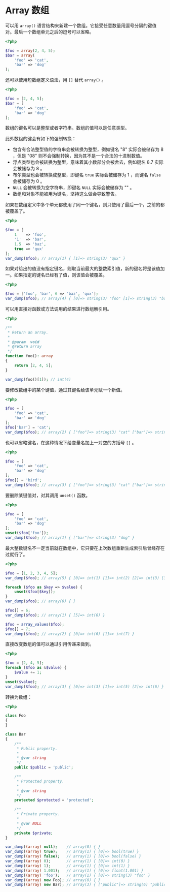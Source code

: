 # Array 数组

可以用 `array()` 语言结构来新建一个数组。它接受任意数量用逗号分隔的键值对。最后一个数组单元之后的逗号可以省略。

```php
<?php

$foo = array(2, 4, 5);
$bar = array(
    'foo' => 'cat',
    'bar' => 'dog'
);

```

还可以使用短数组定义语法，用 `[]` 替代 `array()` 。

```php
<?php

$foo = [2, 4, 5];
$bar = [
    'foo' => 'cat',
    'bar' => 'dog'
];

```

数组的键名可以是整型或者字符串。数组的值可以是任意类型。

此外数组的键会有如下的强制转换：

* 包含有合法整型值的字符串会被转换为整型，例如键名 "8" 实际会被储存为 8 ，但是 "08" 则不会强制转换，因为其不是一个合法的十进制数值。
* 浮点类型也会被转换为整型，意味着其小数部分会被舍去，例如键名 8.7 实际会被储存为 8 。
* 布尔类型也会被转换成整型，即键名 `true` 实际会被储存为 1 ，而键名 `false` 会被储存为 0 。
* `NULL` 会被转换为空字符串，即键名 `NULL` 实际会被储存为 "" 。
* 数组和对象不能被用为键名，坚持这么做会导致警告。

如果在数组定义中多个单元都使用了同一个键名，则只使用了最后一个，之前的都被覆盖了。

```php
<?php

$foo = [
    1    => 'foo',
    '1'  => 'bar',
    1.5  => 'baz',
    true => 'qux'
];
var_dump($foo); // array(1) { [1]=> string(3) "qux" }

```

如果对给出的值没有指定键名，则取当前最大的整数索引值，新的键名将是该值加一。如果指定的键名已经有了值，则该值会被覆盖。

```php
<?php

$foo = ['foo', 'bar', 6 => 'baz', 'qux'];
var_dump($foo); // array(4) { [0]=> string(3) "foo" [1]=> string(3) "bar" [6]=> string(3) "baz" [7]=> string(3) "qux" }

```

可以用直接对函数或方法调用的结果进行数组解引用。

```php
<?php

/**
 * Return an array.
 *
 * @param  void
 * @return array
 */
function foo(): array
{
    return [2, 4, 5];
}

var_dump(foo()[1]); // int(4)

```

要修改数组中的某个键值，通过其键名给该单元赋一个新值。

```php
<?php

$foo = [
    'foo' => 'cat',
    'bar' => 'dog'
];
$foo['bar'] = 'cat';
var_dump($foo); // array(2) { ["foo"]=> string(3) "cat" ["bar"]=> string(3) "cat" }

```

也可以省略键名，在这种情况下给变量名加上一对空的方括号 `[]` 。

```php
<?php

$foo = [
    'foo' => 'cat',
    'bar' => 'dog'
];
$foo[] = 'bird';
var_dump($foo); // array(3) { ["foo"]=> string(3) "cat" ["bar"]=> string(3) "dog" [0]=> string(4) "bird" }

```

要删除某键值对，对其调用 `unset()` 函数。

```php
<?php

$foo = [
    'foo' => 'cat',
    'bar' => 'dog'
];
unset($foo['foo']);
var_dump($foo); // array(1) { ["bar"]=> string(3) "dog" }

```

最大整数键名不一定当前就在数组中，它只要在上次数组重新生成索引后曾经存在过就行了。

```php
<?php

$foo = [1, 2, 3, 4, 5];
var_dump($foo); // array(5) { [0]=> int(1) [1]=> int(2) [2]=> int(3) [3]=> int(4) [4]=> int(5) }

foreach ($foo as $key => $value) {
    unset($foo[$key]);
}
var_dump($foo); // array(0) { }

$foo[] = 6;
var_dump($foo); // array(1) { [5]=> int(6) }

$foo = array_values($foo);
$foo[] = 7;
var_dump($foo); // array(2) { [0]=> int(6) [1]=> int(7) }

```

直接改变数组的值可以通过引用传递来做到。

```php
<?php

$foo = [2, 4, 5];
foreach ($foo as &$value) {
    $value += 1;
}
unset($value);
var_dump($foo); // array(3) { [0]=> int(3) [1]=> int(5) [2]=> int(6) }

```

转换为数组：

```php
<?php

class Foo
{
}

class Bar
{
    /**
     * Public property.
     *
     * @var string
     */
    public $public = 'public';

    /**
     * Protected property.
     *
     * @var string
     */
    protected $protected = 'protected';

    /**
     * Private property.
     *
     * @var NULL
     */
    private $private;
}

var_dump((array) null);    // array(0) { }
var_dump((array) true);    // array(1) { [0]=> bool(true) }
var_dump((array) false);   // array(1) { [0]=> bool(false) }
var_dump((array) 0);       // array(1) { [0]=> int(0) }
var_dump((array) 1);       // array(1) { [0]=> int(1) }
var_dump((array) 1.001);   // array(1) { [0]=> float(1.001) }
var_dump((array) 'foo');   // array(1) { [0]=> string(3) "foo" }
var_dump((array) new Foo); // array(0) { }
var_dump((array) new Bar); // array(3) { ["public"]=> string(6) "public" ["\0*\0protected"]=> string(9) "protected" ["\0Bar\0private"]=> NULL }

```

